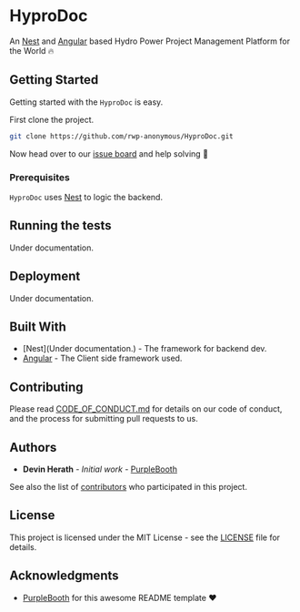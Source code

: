 # HyproDoc

An [Nest](https://nestjs.com/) and [Angular](https://angular.io/) based Hydro Power Project Management Platform for the World :fire:

## Getting Started

Getting started with the `HyproDoc` is easy.

First clone the project.

```sh
git clone https://github.com/rwp-anonymous/HyproDoc.git
```

Now head over to our [issue board](https://github.com/rwp-anonymous/HyproDoc/issues) and help solving :angel:

### Prerequisites

`HyproDoc` uses [Nest](https://nestjs.com/) to logic the backend.

## Running the tests

Under documentation.

## Deployment

Under documentation.

## Built With

- [Nest](Under documentation.) - The framework for backend dev.
- [Angular](https://angular.io/) - The Client side framework used.

## Contributing

Please read [CODE_OF_CONDUCT.md](https://github.com/rwp-anonymous/HyproDoc/blob/master/CODE_OF_CONDUCT.md) for details on our code of conduct, and the process for submitting pull requests to us.

## Authors

- **Devin Herath** - _Initial work_ - [PurpleBooth](https://github.com/DevDHera)

See also the list of [contributors](https://github.com/rwp-anonymous/HyproDoc/graphs/contributors) who participated in this project.

## License

This project is licensed under the MIT License - see the [LICENSE](https://github.com/rwp-anonymous/HyproDoc/blob/master/LICENSE) file for details.

## Acknowledgments

- [PurpleBooth](https://github.com/PurpleBooth) for this awesome README template :heart:
